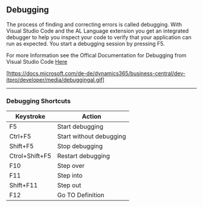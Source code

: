 
## Debugging

The process of finding and correcting errors is called debugging. With Visual Studio Code and the AL Language extension you get an integrated debugger to help you inspect your code to verify that your application can run as expected. You start a debugging session by pressing F5.

For more Information see the Offical Documentation for Debugging from Visual Studio Code [Here](https://code.visualstudio.com/docs/editor/debugging)

[https://docs.microsoft.com/de-de/dynamics365/business-central/dev-itpro/developer/media/debuggingal.gif]

----------

### Debugging Shortcuts

| Keystroke | Action |
| ---------- | ------------- |
| F5 | Start debugging  |
| Ctrl+F5  | Start without debugging  |
| Shift+F5 | Stop debugging  |
| Ctrol+Shift+F5 | Restart debugging  |
| F10 | Step over  |
| F11 | Step into  |
| Shift+F11 | Step out  |
|F12 | Go TO Definition  |
